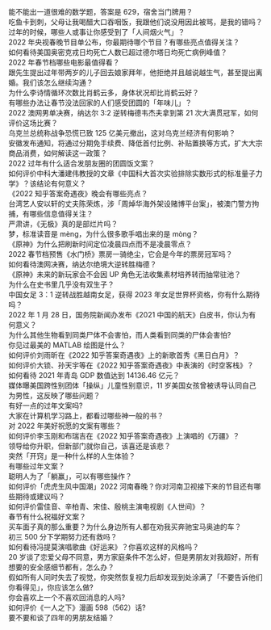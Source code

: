 能不能出一道很难的数学题，答案是 629，宿舍当门牌用？  
吃鱼卡到刺，父母让我喝醋大口吞咽饭，我跟他们说没用因此被骂，是我的错吗？  
过年的时候，哪些人或事让你感受到了「人间烟火气」？  
2022 年央视春晚节目单公布，你最期待哪个节目？有哪些亮点值得关注？  
如何看待美国奥密克戎日均死亡人数已超过德尔塔日均死亡病例峰值？  
2022 年春节档哪些电影最值得看？  
跟先生提出过年带两岁的儿子回去娘家拜年，他拒绝并且越说越生气，甚至提出离婚。我们该怎么继续沟通？  
为什么李诗情循环次数比肖鹤云多，身体状况却比肖鹤云好？  
有哪些办法让春节没法回家的人们感受团圆的「年味儿」？  
2022 澳网男单决赛，纳达尔 3:2 逆转梅德韦杰夫拿到第 21 次大满贯冠军，如何评价这场比赛？  
乌克兰总统称战争恐慌已致 125 亿美元撤出，这对乌克兰经济有何影响？  
安徽发布通知，将通过分期免手续费、降低首付比例、补贴置换等方式，扩大大宗商品消费，如何解读这一政策？  
2022 过年有什么适合发朋友圈的团圆饭文案？  
如何评价中科大潘建伟教授的文章《中国科大首次实验排除实数形式的标准量子力学》？该结论有何意义？  
《2022 知乎答案奇遇夜》晚会有哪些亮点？  
台湾艺人安以轩的丈夫陈荣炼，涉「周焯华海外架设赌博平台案」，被澳门警方拘捕，有哪些信息值得关注？  
严肃讲，《无极》真的是部烂片吗？  
梦，标准读音是 mèng，为什么很多歌手唱出来的是 mòng？  
《原神》为什么把刷新时间定位凌晨四点而不是凌晨零点？  
2022 春节档预售《水门桥》票房一骑绝尘，它会是今年的票房冠军吗？  
如何看待澳网决赛，纳达尔绝境大逆转胜梅德？  
《原神》未来的新玩家会不会因 UP 角色无法收集素材培养转而抽常驻池？  
为什么在史书里几乎没有双生子？  
中国女足 3：1 逆转战胜越南女足，获得 2023 年女足世界杯资格，你有什么期待吗？  
2022 年 1 月 28 日，国务院新闻办发布《2021 中国的航天》白皮书，你认为有何意义？  
为什么其他生物看到同类尸体不会害怕，而人类看到同类的尸体会害怕?  
你见过最美的 MATLAB 绘图是什么？  
如何评价刘雨昕在《2022 知乎答案奇遇夜》上的新歌首秀《黑日白月》？  
如何评价大锁、孙天宇等在《2022 知乎答案奇遇夜》中表演的《时空客栈》？  
如何看待 2021 年青岛 GDP 数值达到 14136.46 亿元？  
媒体曝美国跨性别团体「操纵」儿童性别意识，11 岁美国女孩曾被诱导认同自己为男性，这反映了哪些问题？  
有好一点的过年文案吗?  
大家在计算机学习路上，都看过哪些神一般的书？  
对 2022 年美好祝愿的文案有哪些？  
如何评价李玉刚和布瑞吉在《2022 知乎答案奇遇夜》上演唱的《万疆》？  
领导给你升职，但新部门就你自己，该喜还是该悲？  
突然「开窍」是一种什么样的人生体验？  
有哪些过年文案？  
聪明人为了「躺赢」，可以有哪些操作？  
如何评价「虎虎生风中国潮」2022 河南春晚？你对河南卫视接下来的节目还有哪些期待或建议吗？  
如何评价雷佳音、辛柏青、宋佳、殷桃主演电视剧《人世间》？  
春节有什么祝福好文案？  
买车面子真的那么重要？为什么身边所有人都在劝我买奔驰宝马奥迪的车？  
初三 500 分下学期努力还有救吗？  
如何看待冯提莫演唱歌曲《好运来》？你喜欢这样的风格吗？  
20 岁谈了恋爱父母不同意，男方家庭条件不怎么好，但是男朋友对我超好，所有想要的安全感细节都有，怎么办？  
假如所有人同时失去了视觉，你突然恢复视力后却发现到处涂满了「不要告诉他们你看得见」，你应该怎么做?  
你会喜欢上一个不喜欢回消息的人吗?  
如何评价《一人之下》漫画 598（562）话?  
要不要和谈了四年的男朋友结婚？  
